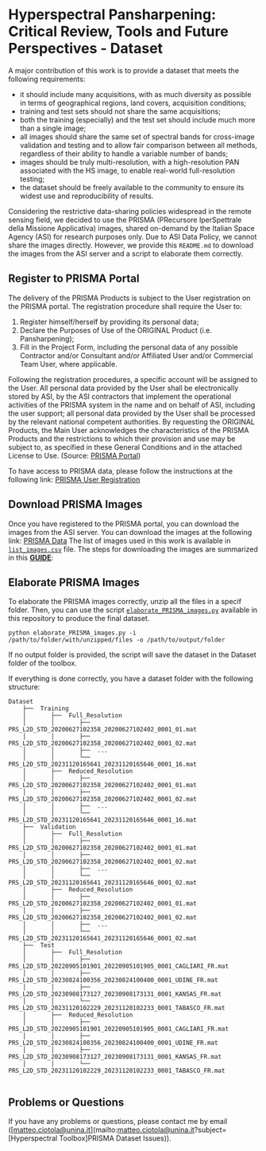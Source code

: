 # Hyperspectral Pansharpening: Critical Review, Tools and Future Perspectives - Dataset

A major contribution of this work is to provide a dataset that meets the following requirements:

- it should include many acquisitions, with as much diversity as possible in terms of geographical regions, land covers, acquisition conditions;
- training and test sets should not share the same acquisitions;
- both the training (especially) and the test set should include much more than a single image;
- all images should share the same set of spectral bands for cross-image validation and testing and to allow fair comparison between all methods, regardless of their ability to handle a variable number of bands;
- images should be truly multi-resolution, with a high-resolution PAN associated with the HS image, to enable real-world full-resolution testing;
- the dataset should be freely available to the community to ensure its widest use and reproducibility of results.


Considering the restrictive data-sharing policies widespread in the remote sensing field, we decided to use the PRISMA (PRecursore IperSpettrale della Missione Applicativa) images,
shared on-demand by the Italian Space Agency (ASI) for research purposes only. Due to ASI Data Policy, we cannot share the images directly. However, we provide this `README.md` to download the images from the ASI server and a script to elaborate them correctly.

## Register to PRISMA Portal

The delivery of the PRISMA Products is subject to the User registration on the PRISMA portal. The
registration procedure shall require the User to:
1. Register himself/herself by providing its personal data;
2. Declare the Purposes of Use of the ORIGINAL Product (i.e. Pansharpening);
3. Fill in the Project Form, including the personal data of any possible Contractor and/or Consultant and/or
Affiliated User and/or Commercial Team User, where applicable.

Following the registration procedures, a specific account will be assigned to the User. All personal data
provided by the User shall be electronically stored by ASI, by the ASI contractors that implement the
operational activities of the PRISMA system in the name and on behalf of ASI, including the user support; all personal data provided by the User shall be processed by the relevant national competent authorities. By
requesting the ORIGINAL Products, the Main User acknowledges the characteristics of the PRISMA
Products and the restrictions to which their provision and use may be subject to, as specified in these General
Conditions and in the attached License to Use. (Source: [PRISMA Portal](https://prisma.asi.it/))

To have access to PRISMA data, please follow the instructions at the following link: [PRISMA User Registration](https://prismauserregistration.asi.it/)


## Download PRISMA Images

Once you have registered to the PRISMA portal, you can download the images from the ASI server. You can download the images at the following link: [PRISMA Data](https://prisma.asi.it/)
The list of images used in this work is available in [`list_images.csv`](https://github.com/matciotola/hyperspectral_pansharpening_toolbox/tree/main/Dataset/list_images.csv) file.
The steps for downloading the images are summarized in this [**GUIDE**](https://github.com/matciotola/hyperspectral_pansharpening_toolbox/blob/main/Dataset/HowTo_download_PRISMA_images.pdf):



## Elaborate PRISMA Images

To elaborate the PRISMA images correctly, unzip all the files in a specif folder. 
Then, you can use the script [`elaborate_PRISMA_images.py`](https://github.com/matciotola/hyperspectral_pansharpening_toolbox/blob/main/elaborate_PRISMA_images.py) available in this repository to produce the final dataset.
<!---->

    python elaborate_PRISMA_images.py -i /path/to/folder/with/unzipped/files -o /path/to/output/folder

If no output folder is provided, the script will save the dataset in the Dataset folder of the toolbox.

If everything is done correctly, you have a dataset folder with the following structure:

```
Dataset
    ├──  Training
    │       ├──  Full_Resolution
    │       │       ├──  PRS_L2D_STD_20200627102358_20200627102402_0001_01.mat
    │       │       ├──  PRS_L2D_STD_20200627102358_20200627102402_0001_02.mat
    │       │       ├──  ...
    │       │       └──  PRS_L2D_STD_20231120165641_20231120165646_0001_16.mat
    │       ├──  Reduced_Resolution
    │       │       ├──  PRS_L2D_STD_20200627102358_20200627102402_0001_01.mat
    │       │       ├──  PRS_L2D_STD_20200627102358_20200627102402_0001_02.mat
    │       │       ├──  ...
    │       │       └──  PRS_L2D_STD_20231120165641_20231120165646_0001_16.mat
    ├──  Validation
    │       ├──  Full_Resolution
    │       │       ├──  PRS_L2D_STD_20200627102358_20200627102402_0001_01.mat
    │       │       ├──  PRS_L2D_STD_20200627102358_20200627102402_0001_02.mat
    │       │       ├──  ...
    │       │       └──  PRS_L2D_STD_20231120165641_20231120165646_0001_02.mat
    │       ├──  Reduced_Resolution
    │       │       ├──  PRS_L2D_STD_20200627102358_20200627102402_0001_01.mat
    │       │       ├──  PRS_L2D_STD_20200627102358_20200627102402_0001_02.mat
    │       │       ├──  ...
    │       │       └──  PRS_L2D_STD_20231120165641_20231120165646_0001_02.mat
    ├──  Test
    │       ├──  Full_Resolution
    │       │       ├──  PRS_L2D_STD_20220905101901_20220905101905_0001_CAGLIARI_FR.mat
    │       │       ├──  PRS_L2D_STD_20230824100356_20230824100400_0001_UDINE_FR.mat
    │       │       ├──  PRS_L2D_STD_20230908173127_20230908173131_0001_KANSAS_FR.mat
    │       │       └──  PRS_L2D_STD_20231120102229_20231120102233_0001_TABASCO_FR.mat
    │       ├──  Reduced_Resolution
    │       │       ├──  PRS_L2D_STD_20220905101901_20220905101905_0001_CAGLIARI_FR.mat
    │       │       ├──  PRS_L2D_STD_20230824100356_20230824100400_0001_UDINE_FR.mat
    │       │       ├──  PRS_L2D_STD_20230908173127_20230908173131_0001_KANSAS_FR.mat
    │       │       └──  PRS_L2D_STD_20231120102229_20231120102233_0001_TABASCO_FR.mat
    
```

## Problems or Questions

If you have any problems or questions, please contact me by email ([matteo.ciotola@unina.it](mailto:matteo.ciotola@unina.it?subject=[Hyperspectral Toolbox]PRISMA Dataset Issues)).